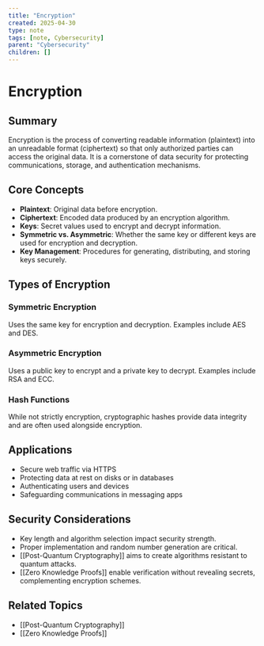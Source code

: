 ```yaml
---
title: "Encryption"
created: 2025-04-30
type: note
tags: [note, Cybersecurity]
parent: "Cybersecurity"
children: []
---
```


# Encryption

## Summary
Encryption is the process of converting readable information (plaintext) into an unreadable format (ciphertext) so that only authorized parties can access the original data. It is a cornerstone of data security for protecting communications, storage, and authentication mechanisms.

## Core Concepts
- **Plaintext**: Original data before encryption.
- **Ciphertext**: Encoded data produced by an encryption algorithm.
- **Keys**: Secret values used to encrypt and decrypt information.
- **Symmetric vs. Asymmetric**: Whether the same key or different keys are used for encryption and decryption.
- **Key Management**: Procedures for generating, distributing, and storing keys securely.

## Types of Encryption
### Symmetric Encryption
Uses the same key for encryption and decryption. Examples include AES and DES.

### Asymmetric Encryption
Uses a public key to encrypt and a private key to decrypt. Examples include RSA and ECC.

### Hash Functions
While not strictly encryption, cryptographic hashes provide data integrity and are often used alongside encryption.

## Applications
- Secure web traffic via HTTPS
- Protecting data at rest on disks or in databases
- Authenticating users and devices
- Safeguarding communications in messaging apps

## Security Considerations
- Key length and algorithm selection impact security strength.
- Proper implementation and random number generation are critical.
- [[Post-Quantum Cryptography]] aims to create algorithms resistant to quantum attacks.
- [[Zero Knowledge Proofs]] enable verification without revealing secrets, complementing encryption schemes.

## Related Topics
- [[Post-Quantum Cryptography]]
- [[Zero Knowledge Proofs]]
